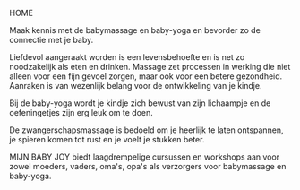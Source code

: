 HOME

Maak kennis met de babymassage en baby-yoga en bevorder zo de connectie met je baby.

Liefdevol aangeraakt worden is een levensbehoefte en is net zo noodzakelijk als eten en drinken.
Massage zet processen in werking die niet alleen voor een fijn gevoel zorgen, maar ook voor een betere gezondheid.
Aanraken is van wezenlijk belang voor de ontwikkeling van je kindje.

Bij de baby-yoga wordt je kindje zich bewust van zijn lichaampje en de oefeningetjes zijn erg leuk om te doen.

De zwangerschapsmassage is bedoeld om je heerlijk te laten ontspannen, je spieren komen tot rust en je voelt je stukken beter.

MIJN BABY JOY biedt laagdrempelige cursussen en workshops aan voor zowel moeders, vaders, oma's, opa's als verzorgers voor babymassage en baby-yoga.

